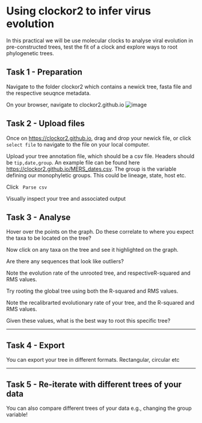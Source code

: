 # Using clockor2 to infer virus evolution

In this practical we will be use molecular clocks to analyse viral evolution in pre-constructed trees, test the fit of a clock and explore ways to root phylogenetic trees. 

## Task 1 - Preparation

Navigate to the folder clockor2 which contains a newick tree, fasta file and the respective seuqnce metadata.

On your browser, navigate to clockor2.github.io
![image](https://github.com/RAGE-toolkit/RAGE-workshop-2024/assets/39192976/d8319b74-3acb-4975-acd8-e06a41cf1cfb)


## Task 2 - Upload files

Once on https://clockor2.github.io, drag and drop your newick file, or click `select file` to navigate to the file on your local computer. 

Upload your tree annotation file, which should be a csv file. Headers should be `tip,date,group`. An example file can be found here https://clockor2.github.io/MERS_dates.csv.
The group is the variable defining our monophyletic groups. This could be lineage, state, host etc. 


Click ` Parse csv`

Visually inspect your tree and associated output

## Task 3 - Analyse

Hover over the points on the graph. Do these correlate to where you expect the taxa to be located on the tree?

Now click on any taxa on the tree and see it highlighted on the graph. 

Are there any sequences that look like outliers?

Note the evolution rate of the unrooted tree, and respectiveR-squared and RMS values. 

Try rooting the global tree using both the R-squared and RMS values. 

Note the recalibrarted evolutionary rate of your tree, and the R-squared and RMS values. 

Given these values, what is the best way to root this specific tree?

___

## Task 4 - Export

You can export your tree in different formats. Rectangular, circular etc
___

## Task 5 - Re-iterate with different trees of your data

You can also compare different trees of your data e.g., changing the group variable!


